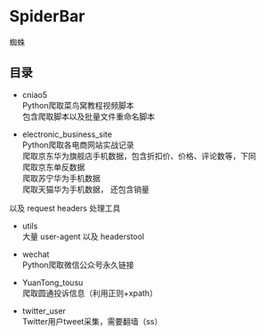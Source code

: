 # SpiderBar
蜘蛛

## 目录

* cniao5  
Python爬取菜鸟窝教程视频脚本  
包含爬取脚本以及批量文件重命名脚本

* electronic_business_site  
Python爬取各电商网站实战记录  
爬取京东华为旗舰店手机数据，包含折扣价、价格、评论数等，下同  
爬取京东单反数据  
爬取苏宁华为手机数据  
爬取天猫华为手机数据， 还包含销量  

以及 request headers 处理工具

* utils  
大量 user-agent 以及 headerstool  

* wechat  
Python爬取微信公众号永久链接  

* YuanTong_tousu  
爬取圆通投诉信息（利用正则+xpath）  

* twitter_user  
Twitter用户tweet采集，需要翻墙（ss）  
